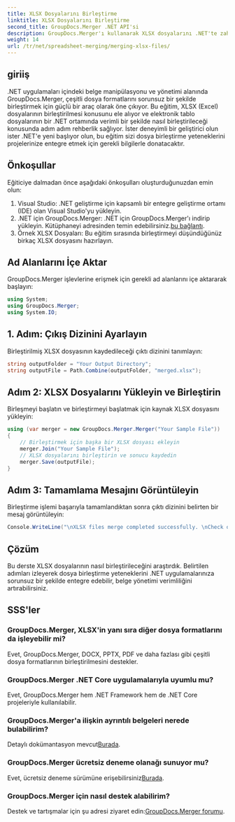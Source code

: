 ```yaml
---
title: XLSX Dosyalarını Birleştirme
linktitle: XLSX Dosyalarını Birleştirme
second_title: GroupDocs.Merger .NET API'si
description: GroupDocs.Merger'ı kullanarak XLSX dosyalarını .NET'te zahmetsizce nasıl birleştireceğinizi öğrenin. Kusursuz belge yönetimi için bu adım adım öğreticiyi izleyin.
weight: 14
url: /tr/net/spreadsheet-merging/merging-xlsx-files/
---
```

## giriiş
.NET uygulamaları içindeki belge manipülasyonu ve yönetimi alanında GroupDocs.Merger, çeşitli dosya formatlarını sorunsuz bir şekilde birleştirmek için güçlü bir araç olarak öne çıkıyor. Bu eğitim, XLSX (Excel) dosyalarının birleştirilmesi konusunu ele alıyor ve elektronik tablo dosyalarının bir .NET ortamında verimli bir şekilde nasıl birleştirileceği konusunda adım adım rehberlik sağlıyor. İster deneyimli bir geliştirici olun ister .NET'e yeni başlıyor olun, bu eğitim sizi dosya birleştirme yeteneklerini projelerinize entegre etmek için gerekli bilgilerle donatacaktır.
## Önkoşullar
Eğiticiye dalmadan önce aşağıdaki önkoşulları oluşturduğunuzdan emin olun:
1. Visual Studio: .NET geliştirme için kapsamlı bir entegre geliştirme ortamı (IDE) olan Visual Studio'yu yükleyin.
2. .NET için GroupDocs.Merger: .NET için GroupDocs.Merger'ı indirip yükleyin. Kütüphaneyi adresinden temin edebilirsiniz.[bu bağlantı](https://releases.groupdocs.com/merger/net/).
3. Örnek XLSX Dosyaları: Bu eğitim sırasında birleştirmeyi düşündüğünüz birkaç XLSX dosyasını hazırlayın.

## Ad Alanlarını İçe Aktar
GroupDocs.Merger işlevlerine erişmek için gerekli ad alanlarını içe aktararak başlayın:
```csharp
using System; 
using GroupDocs.Merger;
using System.IO;
```
## 1. Adım: Çıkış Dizinini Ayarlayın
Birleştirilmiş XLSX dosyasının kaydedileceği çıktı dizinini tanımlayın:
```csharp
string outputFolder = "Your Output Directory";
string outputFile = Path.Combine(outputFolder, "merged.xlsx");
```
## Adım 2: XLSX Dosyalarını Yükleyin ve Birleştirin
Birleşmeyi başlatın ve birleştirmeyi başlatmak için kaynak XLSX dosyasını yükleyin:
```csharp
using (var merger = new GroupDocs.Merger.Merger("Your Sample File"))
{
    // Birleştirmek için başka bir XLSX dosyası ekleyin
    merger.Join("Your Sample File");
    // XLSX dosyalarını birleştirin ve sonucu kaydedin
    merger.Save(outputFile);
}
```
## Adım 3: Tamamlama Mesajını Görüntüleyin
Birleştirme işlemi başarıyla tamamlandıktan sonra çıktı dizinini belirten bir mesaj görüntüleyin:
```csharp
Console.WriteLine("\nXLSX files merge completed successfully. \nCheck output in {0}", outputFolder);
```

## Çözüm
Bu derste XLSX dosyalarının nasıl birleştirileceğini araştırdık. Belirtilen adımları izleyerek dosya birleştirme yeteneklerini .NET uygulamalarınıza sorunsuz bir şekilde entegre edebilir, belge yönetimi verimliliğini artırabilirsiniz.

## SSS'ler
### GroupDocs.Merger, XLSX'in yanı sıra diğer dosya formatlarını da işleyebilir mi?
Evet, GroupDocs.Merger, DOCX, PPTX, PDF ve daha fazlası gibi çeşitli dosya formatlarının birleştirilmesini destekler.
### GroupDocs.Merger .NET Core uygulamalarıyla uyumlu mu?
Evet, GroupDocs.Merger hem .NET Framework hem de .NET Core projeleriyle kullanılabilir.
### GroupDocs.Merger'a ilişkin ayrıntılı belgeleri nerede bulabilirim?
 Detaylı dokümantasyon mevcut[Burada](https://tutorials.groupdocs.com/merger/net/).
### GroupDocs.Merger ücretsiz deneme olanağı sunuyor mu?
 Evet, ücretsiz deneme sürümüne erişebilirsiniz[Burada](https://releases.groupdocs.com/).
### GroupDocs.Merger için nasıl destek alabilirim?
 Destek ve tartışmalar için şu adresi ziyaret edin:[GroupDocs.Merger forumu](https://forum.groupdocs.com/c/merger/32).